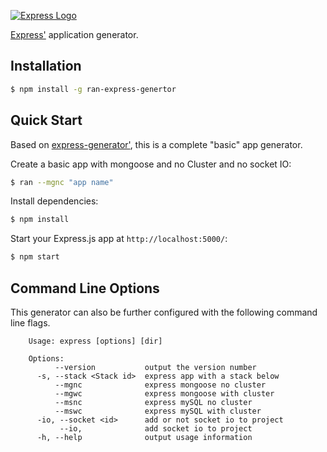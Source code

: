 [![Express Logo](https://i.cloudup.com/zfY6lL7eFa-3000x3000.png)](http://expressjs.com/)

[Express'](https://www.npmjs.com/package/express) application generator.

## Installation

```sh
$ npm install -g ran-express-genertor
```

## Quick Start

Based on [express-generator'](https://github.com/expressjs/generator), this is a complete "basic" app generator.

Create a basic app with mongoose and no Cluster and no socket IO:

```bash
$ ran --mgnc "app name"
```

Install dependencies:

```bash
$ npm install
```

Start your Express.js app at `http://localhost:5000/`:

```bash
$ npm start
```

## Command Line Options

This generator can also be further configured with the following command line flags.

        Usage: express [options] [dir]

        Options:
              --version           output the version number
          -s, --stack <Stack id>  express app with a stack below
              --mgnc              express mongoose no cluster
              --mgwc              express mongoose with cluster
              --msnc              express mySQL no cluster
              --mswc              express mySQL with cluster
          -io, --socket <id>      add or not socket io to project
               --io,              add socket io to project
          -h, --help              output usage information


